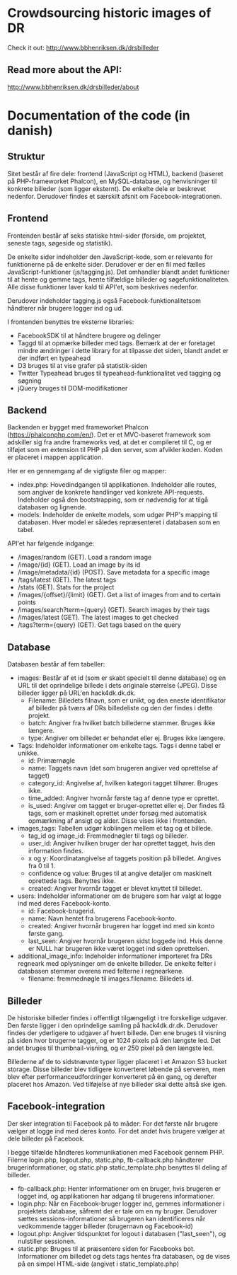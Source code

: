 # Crowdsourcing historic images of DR

Check it out: http://www.bbhenriksen.dk/drsbilleder


## Read more about the API:

http://www.bbhenriksen.dk/drsbilleder/about

# Documentation of the code (in danish)
## Struktur
Sitet består af fire dele: frontend (JavaScript og HTML), backend (baseret på PHP-frameworket Phalcon), en MySQL-database, og henvisninger til konkrete billeder (som ligger eksternt).
De enkelte dele er beskrevet nedenfor. Derudover findes et særskilt afsnit om Facebook-integrationen.

## Frontend
Frontenden består af seks statiske html-sider (forside, om projektet, seneste tags, søgeside og statistik).

De enkelte sider indeholder den JavaScript-kode, som er relevante for funktionerne på de enkelte sider. Derudover er der en fil med fælles JavaScript-funktioner (js/tagging.js). Det omhandler blandt andet funktioner til at hente og gemme tags, hente tilfældige billeder og søgefunktionaliteten. Alle disse funktioner laver kald til API'et, som beskrives nedenfor.

Derudover indeholder tagging.js også Facebook-funktionalitetsom håndterer når brugere logger ind og ud.

I frontenden benyttes tre eksterne libraries:
* FacebookSDK til at håndtere brugere og delinger
* Taggd til at opmærke billeder med tags. Bemærk at der er foretaget mindre ændringer i dette library for at tilpasse det siden, blandt andet er der indført en typeahead
* D3 bruges til at vise grafer på statistik-siden
* Twitter Typeahead bruges til typeahead-funktionalitet ved tagging og søgning
* jQuery bruges til DOM-modifikationer

## Backend
Backenden er bygget med frameworket Phalcon (https://phalconphp.com/en/). Det er et MVC-baseret framework som adskiller sig fra andre frameworks ved, at det er compileret til C, og er tilføjet som en extension til PHP på den server, som afvikler koden.
Koden er placeret i mappen application.

Her er en gennemgang af de vigtigste filer og mapper:

* index.php: Hovedindgangen til applikationen. Indeholder alle routes, som angiver de konkrete handlinger ved konkrete API-requests. Indeholder også den bootstrapping, som er nødvendig for at tilgå databasen og lignende.
* models: Indeholder de enkelte models, som udgør PHP's mapping til databasen. Hver model er således repræsenteret i databasen som en tabel.

API'et har følgende indgange:
* /images/random (GET). Load a random image
* /image/{id} (GET). Load an image by its id
* /image/metadata/{id} (POST). Save metadata for a specific image
* /tags/latest (GET). The latest tags
* /stats (GET). Stats for the project
* /images/{offset}/{limit} (GET). Get a list of images from and to certain points
* /images/search?term={query} (GET). Search images by their tags
* /images/latest (GET). The latest images to get checked
* /tags?term={query} (GET). Get tags based on the query


## Database
Databasen består af fem tabeller:
* images: Består af et id (som er skabt specielt til denne database) og en URL til det oprindelige billede i dets originale størrelse (JPEG). Disse billeder ligger på URL'en hack4dk.dk.dk.
    * Filename: Billedets filnavn, som er unikt, og den eneste identifikator af billeder på tværs af DRs billedeliste og den der findes i dette projekt.
    * batch: Angiver fra hvilket batch billederne stammer. Bruges ikke længere.
    * type: Angiver om billedet er behandet eller ej. Bruges ikke længere.
* Tags: Indeholder informationer om enkelte tags. Tags i denne tabel er unikke.
    * id: Primærnøgle
    * name: Taggets navn (det som brugeren angiver ved oprettelse af tagget)
    * category_id: Angivelse af, hvilken kategori tagget tilhører. Bruges ikke.
    * time_added: Angiver hvornår første tag af denne type er oprettet.
    * is_used: Angiver om tagget er bruger-oprettet eller ej. Der findes få tags, som er maskinelt oprettet under forsøg med automatisk opmærkning af ansigt og alder. Disse vises ikke i frontenden.
* images_tags: Tabellen udgør koblingen mellem et tag og et billede.
    * tag_id og image_id: Fremmednøgler til tags og billeder.
    * user_id: Angiver hvilken bruger der har oprettet tagget, hvis den information findes.
    * x og y: Koordinatangivelse af taggets position på billedet. Angives fra 0 til 1.
    * confidence og value: Bruges til at angive detaljer om maskinelt oprettede tags. Benyttes ikke.
    * created: Angiver hvornår tagget er blevet knyttet til billedet.
* users: Indeholder informationer om de brugere som har valgt at logge ind med deres Facebook-konto.
    * id: Facebook-brugerid.
    * name: Navn hentet fra brugerens Facebook-konto.
    * created: Angiver hvornår brugeren har logget ind med sin konto første gang.
    * last_seen: Angiver hvornår brugeren sidst loggede ind. Hvis denne er NULL har brugeren ikke været logget ind siden oprettelsen.
* additional_image_info: Indeholder informationer importeret fra DRs regneark med oplysninger om de enkelte billeder. De enkelte felter i databasen stemmer overens med felterne i regnearkene.
    * filename: fremmednøgle til images.filename. Billedets id.

## Billeder
De historiske billeder findes i offentligt tilgængeligt i tre forskellige udgaver. Den første ligger i den oprindelige samling på hack4dk.dr.dk. Derudover findes der yderligere to udgaver af hvert billede. Den ene bruges til visning på siden hvor brugerne tagger, og er 1024 pixels på den længste led. Det andet bruges til thumbnail-visning, og er 250 pixel på den længste led.

Billederne af de to sidstnævnte typer ligger placeret i et Amazon S3 bucket storage. Disse billeder blev tidligere konverteret løbende på serveren, men blev efter performanceudfordringer konverteret på én gang, og derefter placeret hos Amazon. Ved tilføjelse af nye billeder skal dette altså ske igen.

## Facebook-integration
Der sker integration til Facebook på to måder: For det første når brugere vælger at logge ind med deres konto. For det andet hvis brugere vælger at dele billeder på Facebook.

I begge tilfælde håndteres kommunikationen med Facebook gennem PHP. Filerne login.php, logout.php, static.php, fb-callback.php håndterer brugerinformationer, og static.php static_template.php benyttes til deling af billeder.
   * fb-callback.php: Henter informationer om en bruger, hvis brugeren er logget ind, og applikationen har adgang til brugerens informationer.
   * login.php: Når en Facebook-bruger logger ind, gemmes informationer i projektets database, såfremt der er tale om en ny bruger. Derudover sættes sessions-informationer så brugeren kan identificeres når vedkommende tagger billeder (brugernavn og Facebook-id)
   * logout.php: Angiver tidspunktet for logout i databasen ("last_seen"), og nulstiller sessionen.
   * static.php: Bruges til at præsentere siden for Facebooks bot. Informationer om billedet og dets tags hentes fra databasen, og de vises på en simpel HTML-side (angivet i static_template.php)
